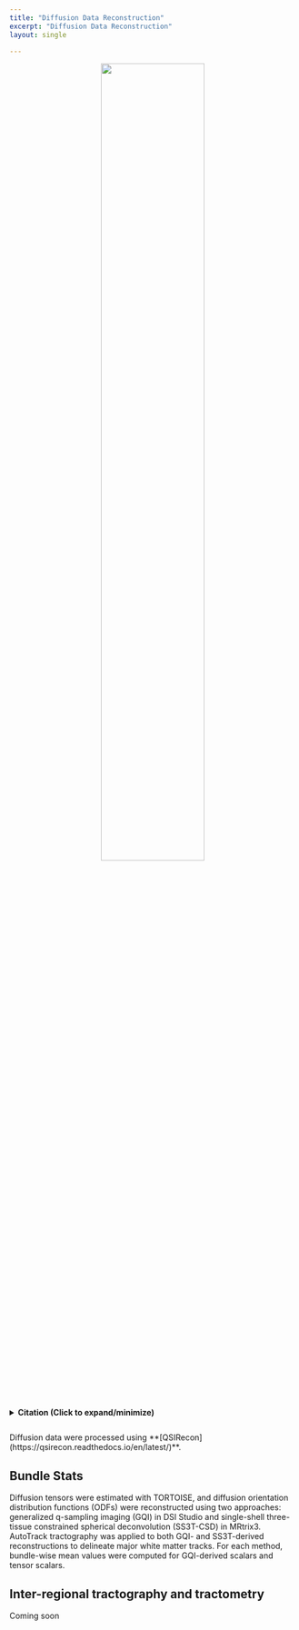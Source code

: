 ```yaml
---
title: "Diffusion Data Reconstruction"
excerpt: "Diffusion Data Reconstruction"
layout: single

---
```


<style>
details p { margin: 8px 0 !important; }
details div { line-height: 1.6; }
</style>

<div style="text-align: center;">
     <img src="{{ site.baseurl }}/assets/images/misc/qsirecon_workflow.png" width="60%" height="auto" />
</div>

<br/>
<details style="margin: 10px 0;">
<summary><strong>Citation (Click to expand/minimize)</strong></summary>
<div style="padding: 10px 0; line-height: 1.6;">
Abraham, Alexandre, Fabian Pedregosa, Michael Eickenberg, Philippe Gervais, Andreas Mueller, Jean Kossaifi, Alexandre Gramfort, Bertrand Thirion, and Gael Varoquaux. 2014. “Machine Learning for Neuroimaging with Scikit-Learn.” Frontiers in Neuroinformatics 8. https://doi.org/10.3389/fninf.2014.00014.
<p style="margin: 2px 0;"></p>
<strong>Cieslak, Matthew, Philip A Cook, Xiaosong He, Fang-Cheng Yeh, Thijs Dhollander, Azeez Adebimpe, Geoffrey K Aguirre, et al. 2021. “QSIPrep: An Integrative Platform for Preprocessing and Reconstructing Diffusion Mri Data.” Nature Methods 18 (7). Nature Publishing Group US New York: 775–78. https://doi.org/10.1038/s41592-021-01185-5.</strong>
<p style="margin: 2px 0;"></p>
Dhollander, Thijs, David Raffelt, and Alan Connelly. 2016. “Unsupervised 3-Tissue Response Function Estimation from Single-Shell or Multi-Shell Diffusion Mr Data Without a Co-Registered T1 Image.” In ISMRM Workshop on Breaking the Barriers of Diffusion Mri, 5:5.
<p style="margin: 2px 0;"></p>
Dhollander, T, R Mito, D Raffelt, and A Connelly. 2019. “Improved White Matter Response Function Estimation for 3-Tissue Constrained Spherical Deconvolution.” In Proc. Intl. Soc. Mag. Reson. Med, 555.
<p style="margin: 2px 0;"></p>
Garyfallidis, Eleftherios, Matthew Brett, Bagrat Amirbekian, Ariel Rokem, Stefan Van Der Walt, Maxime Descoteaux, and Ian Nimmo-Smith. 2014. “Dipy, a Library for the Analysis of Diffusion Mri Data.” Frontiers in Neuroinformatics 8. Frontiers: 8.
<p style="margin: 2px 0;"></p>
Gorgolewski, K., C. D. Burns, C. Madison, D. Clark, Y. O. Halchenko, M. L. Waskom, and S. Ghosh. 2011. “Nipype: A Flexible, Lightweight and Extensible Neuroimaging Data Processing Framework in Python.” Frontiers in Neuroinformatics 5: 13. https://doi.org/10.3389/fninf.2011.00013.
<p style="margin: 2px 0;"></p>
Gorgolewski, Krzysztof J., Oscar Esteban, Christopher J. Markiewicz, Erik Ziegler, David Gage Ellis, Michael Philipp Notter, Dorota Jarecka, et al. 2018. “Nipype.” Software. Zenodo. https://doi.org/10.5281/zenodo.596855.
<p style="margin: 2px 0;"></p>
J-Donald, Robert Smith, David Raffelt, Rami Tabbara, Thijs Dhollander, Maximilian Pietsch, Daan Christiaens, Ben Jeurissen, Chun-Hung Yeh, and Alan" Connelly. 2019. “MRtrix3: A Fast, Flexible and Open Software Framework for Medical Image Processing and Visualisation.” NeuroImage 202: 116137.
<p style="margin: 2px 0;"></p>
Raffelt, David, Thijs Dhollander, J-Donald Tournier, Rami Tabbara, Robert E Smith, Eric Pierre, and Alan Connelly. 2017. “Bias Field Correction and Intensity Normalisation for Quantitative Analysis of Apparent Fibre Density.” In Proc. Intl. Soc. Mag. Reson. Med, 25:3541.
<p style="margin: 2px 0;"></p>
Tournier, J-Donald, Fernando Calamante, David G Gadian, and Alan Connelly. 2004. “Direct Estimation of the Fiber Orientation Density Function from Diffusion-Weighted Mri Data Using Spherical Deconvolution.” NeuroImage 23 (3). Elsevier: 1176–85.
<p style="margin: 2px 0;"></p>
Tournier, J-Donald, Chun-Hung Yeh, Fernando Calamante, Kuan-Hung Cho, Alan Connelly, and Ching-Po Lin. 2008. “Resolving Crossing Fibres Using Constrained Spherical Deconvolution: Validation Using Diffusion-Weighted Imaging Phantom Data.” Neuroimage 42 (2). Elsevier: 617–25.
<p style="margin: 2px 0;"></p>
Yeh, Fang-Cheng. 2020. “Shape Analysis of the Human Association Pathways.” Neuroimage 223. Elsevier: 117329.
<p style="margin: 2px 0;"></p>
Yeh, Fang-Cheng, Van Jay Wedeen, and Wen-Yih Isaac Tseng. 2010. “Generalized q-Sampling Imaging.” IEEE Transactions on Medical Imaging 29 (9). IEEE: 1626–35.
</div>
</details>


<br>
Diffusion data were processed using **[QSIRecon](https://qsirecon.readthedocs.io/en/latest/)**.

## Bundle Stats

Diffusion tensors were estimated with TORTOISE, and diffusion orientation distribution functions (ODFs) were reconstructed using two approaches: generalized q-sampling imaging (GQI) in DSI Studio and single-shell three-tissue constrained spherical deconvolution (SS3T-CSD) in MRtrix3. AutoTrack tractography was applied to both GQI- and SS3T-derived reconstructions to delineate major white matter tracks. For each method, bundle-wise mean values were computed for GQI-derived scalars and tensor scalars.

## Inter-regional tractography and tractometry

Coming soon